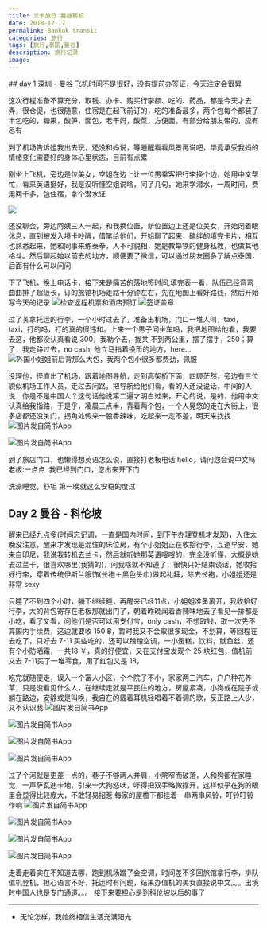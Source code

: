 ```yaml
---
title: 兰卡旅行 曼谷转机
date: 2018-12-17
permalink: Bankok transit
categories: 旅行
tags: [旅行,泰国,曼谷]
description: 旅行记录
image:
---
```

<p class="description"></p>
## day 1 深圳 - 曼谷
飞机时间不是很好，没有提前办签证，今天注定会很累

这次行程准备不算充分，取钱、办卡、购买行李额、吃的、药品，都是今天才去弄，很仓促，也很随意，住宿是在起飞前订的，吃的准备最多，两个包每个都装了半包吃的，糖果，酸笋，面包，老干妈，酸菜，方便面，有部分给朋友带的，应有尽有
<!-- more -->
到了机场告诉姐我出去玩，还没和妈说，等睡醒看看风景再说吧，毕竟承受我妈的情绪变化需要好的身体心里状态，目前有点累

刚坐上飞机，旁边是位美女，空姐在边上让一位男乘客把行李换个边，她用中文帮忙，看来英语挺好，我是没听懂空姐说啥，问了几句，她来学潜水，一周时间，费用两千多，包住宿，拿个潜水证

![](http://upload-images.jianshu.io/upload_images/6273500-a7da1c6d99161b82.jpg?imageMogr2/auto-orient/strip%7CimageView2/2/w/1080/q/50)


还没聊会，旁边阿姨三人一起，和我换位置，新位置边上还是位美女，开始闭着眼休息，直到被发入境卡吵醒，借笔给他们，开始聊了起来，磕绊的填完卡片，相互也熟悉起来，她和同事来练泰拳，人不可貌相，她是教举铁的健身私教，也做其他格斗。然后聊起她以前去的地方，顺便要了微信，可以通过朋友圈多了解点泰国，后面有什么可以问问

下了飞机，换上电话卡，接下来是痛苦的落地签时间,填完表一看，队伍已经弯弯曲曲排了超级长，订的旅馆机场走路十分钟左右，先在地图上看好路线，然后开始写今天的记录
![检查返程机票和酒店预订](http://upload-images.jianshu.io/upload_images/6273500-0cad8bcd114ed7fe.jpg?imageMogr2/auto-orient/strip%7CimageView2/2/w/1080/q/50)
![签证盖章](http://upload-images.jianshu.io/upload_images/6273500-7e6bc03013958481.jpg?imageMogr2/auto-orient/strip%7CimageView2/2/w/1080/q/50)

过了关拿托运的行李，一个小时过去了，准备出机场，门口一堆人叫，taxi，taxi，打的吗，打的真的很违和。上来一个男子问坐车吗，我把地图给他看，我要去这，他都没认真看说 300，我勒个去，拢共 不到两公里，摆了摆手，250；算了，我走路过去，no cash,  他立马指着换币的地方，here...
![外国小姐姐前后背那么大包，我两个包小很多都费劲，佩服](http://upload-images.jianshu.io/upload_images/6273500-248c5f18ce35910c.jpg?imageMogr2/auto-orient/strip%7CimageView2/2/w/1080/q/50)

没理他，径直出了机场，跟着地图导航，走到高架桥下面，四顾茫然，旁边有三位貌似机场工作人员，走过去问路，把导航给他们看，看的人还没说话，中间的人说，你是不是中国人？这句话他说第二遍才明白过来，开心的说，是的，他用中文认真给我指路，于是乎，凌晨三点半，背着两个包，一个人晃悠的走在大街上，很多店都还没关门，拐角处传来一股香辣味，吃起来一定不差，明天来找找
![图片发自简书App](http://upload-images.jianshu.io/upload_images/6273500-018d6a8fe5655959.jpg?imageMogr2/auto-orient/strip%7CimageView2/2/w/1080/q/50)

![图片发自简书App](http://upload-images.jianshu.io/upload_images/6273500-c6d0a5f2a2233069.jpg?imageMogr2/auto-orient/strip%7CimageView2/2/w/1080/q/50)


到了旅店门口，也懒得想英语怎么说，直接打老板电话
hello，请问您会说中文吗
老板:一点点
:我已经到门口，您出来开下门

洗澡睡觉，舒坦
第一晚就这么安稳的度过

## Day 2 曼谷 - 科伦坡

醒来已经九点多(时间忘记调，一直是国内时间，到下午办理登机才发现)，入住太晚没注意，醒来才发现是混住的床位房，有个小姐姐正在收拾行李，互道早安，她来自印尼，我说我转机去兰卡，然后就听她那英语嗖嗖的，完全没听懂，大概是她去过兰卡，很喜欢哪里(我猜的)，问我啥就不知道了，很快只好结束谈话，她收拾好行李，穿着传统伊斯兰服饰(长袍＋黑色头巾)做起礼拜，除去长袍，小姐姐还是非常 sexy

只睡了不到四个小时，躺下继续睡，再醒来已经11点，小姐姐准备离开，我收拾好行李，大的背包寄存在老板那就出门了，朝着昨晚闻着香辣味地去了看见一排都是小吃，看了又看，问他们是否可以用支付宝，only cash，不想取钱，取一次先不算国内手续费，这边就要收 150 ฿，暂时我又不会取很多现金，不划算，等回程在去吃了，只好去 7-11 买些吃的，还可以蹭蹭空调，一小蛋糕，饮料，鱿鱼丝，还有个小防晒霜，一共18 ￥，真的好便宜，又在支付宝发现个 25 块红包，值机前又去 7-11买了一堆零食，用了红包又是 18，

吃完就随便走，误入一个富人小区，个个院子不小，家家两三汽车，户户种花养草，只是没看见什么人，在继续走就是平民住的地方，房屋紧凑，小狗或在院子或躺在路边，安静或是叫唤，我自在的戴着耳机轻唱着不着调的歌，反正路上人少，又不认识我
![图片发自简书App](http://upload-images.jianshu.io/upload_images/6273500-6e83d75e1b1ce64b.jpg?imageMogr2/auto-orient/strip%7CimageView2/2/w/1080/q/50)

![图片发自简书App](http://upload-images.jianshu.io/upload_images/6273500-304852abded2540f.jpg?imageMogr2/auto-orient/strip%7CimageView2/2/w/1080/q/50)

![图片发自简书App](http://upload-images.jianshu.io/upload_images/6273500-13fe2396e4681094.jpg?imageMogr2/auto-orient/strip%7CimageView2/2/w/1080/q/50)

![图片发自简书App](http://upload-images.jianshu.io/upload_images/6273500-3238017bdbb5763b.jpg?imageMogr2/auto-orient/strip%7CimageView2/2/w/1080/q/50)


过了个河就是更差一点的，巷子不够两人并肩，小院窄而破落，人和狗都在家睡觉，一声萨瓦迪卡地，引来一大狗怒吠，吓得把双手略微撑开，这样似乎在狗的眼里会显得比较庞大，不敢轻易招惹
每家的屋檐下都挂着一串两串风铃，叮铃叮铃作响
![图片发自简书App](http://upload-images.jianshu.io/upload_images/6273500-703de34721c9c8b0.jpg?imageMogr2/auto-orient/strip%7CimageView2/2/w/1080/q/50)

![图片发自简书App](http://upload-images.jianshu.io/upload_images/6273500-294eb67f10952b43.jpg?imageMogr2/auto-orient/strip%7CimageView2/2/w/1080/q/50)

![图片发自简书App](http://upload-images.jianshu.io/upload_images/6273500-cf7b605d8636df5b.jpg?imageMogr2/auto-orient/strip%7CimageView2/2/w/1080/q/50)

![图片发自简书App](http://upload-images.jianshu.io/upload_images/6273500-6c09f1d61875b555.jpg?imageMogr2/auto-orient/strip%7CimageView2/2/w/1080/q/50)

走着走着实在不知道去哪，跑到机场蹭了会空调，时间差不多回旅馆拿行李，排队值机登机，担心语言不好，托运时有问题，结果办值机的美女直接说中文。。。出境时中国人也是专门通道。。。
接下来要担心是到科伦坡以后的事了


---
* 无论怎样，我始终相信生活充满阳光

